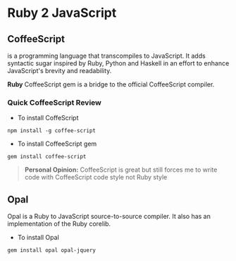 # Ruby 2 JavaScript



## CoffeeScript
 is a programming language that transcompiles to JavaScript. It adds syntactic sugar inspired by Ruby, Python and Haskell in an effort to enhance JavaScript's brevity and readability.
 
**Ruby** CoffeeScript gem is a bridge to the official CoffeeScript compiler. 

### Quick CoffeeScript Review 


- To install CoffeScript 
```
npm install -g coffee-script
```


- To install CoffeeScript gem
```
gem install coffee-script
```




> **Personal Opinion:** CoffeeScript is great but still forces me to write code with CoffeeScript code style not Ruby style



## Opal 
Opal is a Ruby to JavaScript source-to-source compiler. It also has an implementation of the Ruby corelib.

- To install Opal
```
gem install opal opal-jquery
```